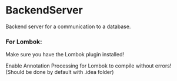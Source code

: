 # BackendServer
Backend server for a communication to a database.

### For Lombok:

Make sure you have the Lombok plugin installed!

Enable Annotation Processing for Lombok to compile without errors! (Should be done by default with .idea folder)

